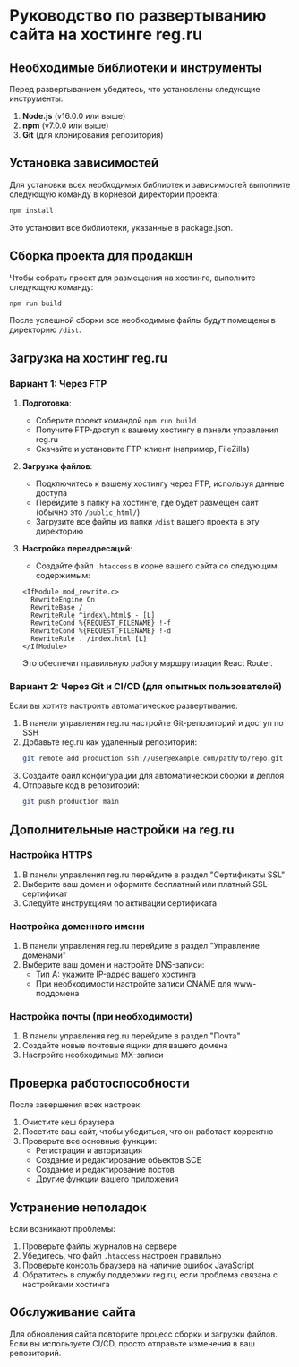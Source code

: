 # Руководство по развертыванию сайта на хостинге reg.ru

## Необходимые библиотеки и инструменты

Перед развертыванием убедитесь, что установлены следующие инструменты:

1. **Node.js** (v16.0.0 или выше)
2. **npm** (v7.0.0 или выше)
3. **Git** (для клонирования репозитория)

## Установка зависимостей

Для установки всех необходимых библиотек и зависимостей выполните следующую команду в корневой директории проекта:

```bash
npm install
```

Это установит все библиотеки, указанные в package.json.

## Сборка проекта для продакшн

Чтобы собрать проект для размещения на хостинге, выполните следующую команду:

```bash
npm run build
```

После успешной сборки все необходимые файлы будут помещены в директорию `/dist`.

## Загрузка на хостинг reg.ru

### Вариант 1: Через FTP

1. **Подготовка**:
   - Соберите проект командой `npm run build`
   - Получите FTP-доступ к вашему хостингу в панели управления reg.ru
   - Скачайте и установите FTP-клиент (например, FileZilla)

2. **Загрузка файлов**:
   - Подключитесь к вашему хостингу через FTP, используя данные доступа
   - Перейдите в папку на хостинге, где будет размещен сайт (обычно это `/public_html/`)
   - Загрузите все файлы из папки `/dist` вашего проекта в эту директорию

3. **Настройка переадресаций**:
   - Создайте файл `.htaccess` в корне вашего сайта со следующим содержимым:
   
   ```
   <IfModule mod_rewrite.c>
     RewriteEngine On
     RewriteBase /
     RewriteRule ^index\.html$ - [L]
     RewriteCond %{REQUEST_FILENAME} !-f
     RewriteCond %{REQUEST_FILENAME} !-d
     RewriteRule . /index.html [L]
   </IfModule>
   ```
   
   Это обеспечит правильную работу маршрутизации React Router.

### Вариант 2: Через Git и CI/CD (для опытных пользователей)

Если вы хотите настроить автоматическое развертывание:

1. В панели управления reg.ru настройте Git-репозиторий и доступ по SSH
2. Добавьте reg.ru как удаленный репозиторий:
   ```bash
   git remote add production ssh://user@example.com/path/to/repo.git
   ```
3. Создайте файл конфигурации для автоматической сборки и деплоя
4. Отправьте код в репозиторий:
   ```bash
   git push production main
   ```

## Дополнительные настройки на reg.ru

### Настройка HTTPS

1. В панели управления reg.ru перейдите в раздел "Сертификаты SSL"
2. Выберите ваш домен и оформите бесплатный или платный SSL-сертификат
3. Следуйте инструкциям по активации сертификата

### Настройка доменного имени

1. В панели управления reg.ru перейдите в раздел "Управление доменами"
2. Выберите ваш домен и настройте DNS-записи:
   - Тип A: укажите IP-адрес вашего хостинга
   - При необходимости настройте записи CNAME для www-поддомена

### Настройка почты (при необходимости)

1. В панели управления reg.ru перейдите в раздел "Почта"
2. Создайте новые почтовые ящики для вашего домена
3. Настройте необходимые MX-записи

## Проверка работоспособности

После завершения всех настроек:

1. Очистите кеш браузера
2. Посетите ваш сайт, чтобы убедиться, что он работает корректно
3. Проверьте все основные функции:
   - Регистрация и авторизация
   - Создание и редактирование объектов SCE
   - Создание и редактирование постов
   - Другие функции вашего приложения

## Устранение неполадок

Если возникают проблемы:

1. Проверьте файлы журналов на сервере
2. Убедитесь, что файл `.htaccess` настроен правильно
3. Проверьте консоль браузера на наличие ошибок JavaScript
4. Обратитесь в службу поддержки reg.ru, если проблема связана с настройками хостинга

## Обслуживание сайта

Для обновления сайта повторите процесс сборки и загрузки файлов. Если вы используете CI/CD, просто отправьте изменения в ваш репозиторий.
